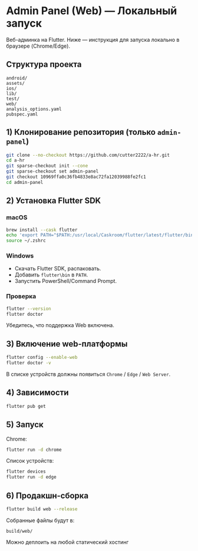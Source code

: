# Admin Panel (Web) — Локальный запуск

Веб-админка на Flutter. Ниже — инструкция для запуска локально в браузере (Chrome/Edge).

## Структура проекта

```
android/
assets/
ios/
lib/
test/
web/
analysis_options.yaml
pubspec.yaml
```

## 1) Клонирование репозитория (только `admin-panel`)

```bash
git clone --no-checkout https://github.com/cutter2222/a-hr.git
cd a-hr
git sparse-checkout init --cone
git sparse-checkout set admin-panel
git checkout 10969ffa0c36fb4833e8ac72fa12039988fe2fc1
cd admin-panel
```

## 2) Установка Flutter SDK

### macOS
```bash
brew install --cask flutter
echo 'export PATH="$PATH:/usr/local/Caskroom/flutter/latest/flutter/bin"' >> ~/.zshrc
source ~/.zshrc
```

### Windows
- Скачать Flutter SDK, распаковать.  
- Добавить `flutter\bin` в `PATH`.  
- Запустить PowerShell/Command Prompt.

### Проверка
```bash
flutter --version
flutter doctor
```

Убедитесь, что поддержка Web включена.

## 3) Включение web-платформы

```bash
flutter config --enable-web
flutter doctor -v
```

В списке устройств должны появиться `Chrome` / `Edge` / `Web Server`.

## 4) Зависимости

```bash
flutter pub get
```

## 5) Запуск

Chrome:
```bash
flutter run -d chrome
```

Список устройств:
```bash
flutter devices
flutter run -d edge
```

## 6) Продакшн-сборка

```bash
flutter build web --release
```

Собранные файлы будут в:
```
build/web/
```

Можно деплоить на любой статический хостинг
